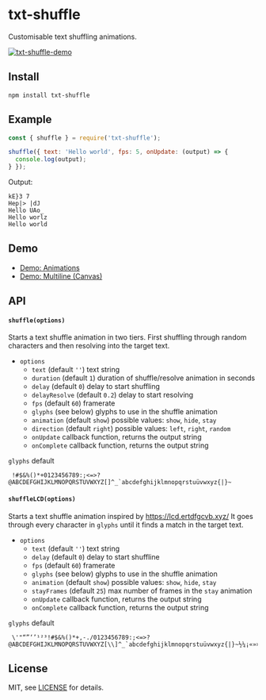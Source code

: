 txt-shuffle
===========

Customisable text shuffling animations.

[![txt-shuffle-demo](https://user-images.githubusercontent.com/880280/229361502-c8c1bf0a-8da8-4d1d-ab3a-b3fde4cacae7.gif)](https://brunoimbrizi.github.io/txt-shuffle/demo/animations)


## Install
```
npm install txt-shuffle
```

## Example
```js
const { shuffle } = require('txt-shuffle');

shuffle({ text: 'Hello world', fps: 5, onUpdate: (output) => {
  console.log(output);
} });
```
Output:

```
kE}3 7
Hep|> |dJ 
Hello UAo_
Hello worlz
Hello world
```

## Demo

- [Demo: Animations](https://brunoimbrizi.github.io/txt-shuffle/demo/animations)
- [Demo: Multiline (Canvas)](https://brunoimbrizi.github.io/txt-shuffle/demo/multiline)

## API

#### `shuffle(options)`
Starts a text shuffle animation in two tiers.
First shuffling through random characters and then resolving into the target text.

- `options`
	- `text` (default `''`) text string
	- `duration` (default `1`) duration of shuffle/resolve animation in seconds
	- `delay` (default `0`) delay to start shuffling
	- `delayResolve` (default `0.2`) delay to start resolving
	- `fps` (default `60`) framerate
	- `glyphs` (see below) glyphs to use in the shuffle animation
	- `animation` (default `show`) possible values: `show`, `hide`, `stay`
	- `direction` (default `right`) possible values: `left`, `right`, `random`
	- `onUpdate` callback function, returns the output string
	- `onComplete` callback function, returns the output string

`glyphs` default 
```
 !#$&%()*+0123456789:;<=>?@ABCDEFGHIJKLMNOPQRSTUVWXYZ[]^_`abcdefghijklmnopqrstuüvwxyz{|}~
```

#### `shuffleLCD(options)`
Starts a text shuffle animation inspired by https://lcd.ertdfgcvb.xyz/
It goes through every character in `glyphs` until it finds a match in the target text.

- `options`
	- `text` (default `''`) text string
	- `delay` (default `0`) delay to start shuffline
	- `fps` (default `60`) framerate
	- `glyphs` (see below) glyphs to use in the shuffle animation
	- `animation` (default `show`) possible values: `show`, `hide`, `stay`
	- `stayFrames` (default `25`) max number of frames in the `stay` animation
	- `onUpdate` callback function, returns the output string
	- `onComplete` callback function, returns the output string

`glyphs` default 
```
 \'"“”‘’¹²³!#$&%()*+,-./0123456789:;<=>?@ABCDEFGHIJKLMNOPQRSTUVWXYZ[\\]^_`abcdefghijklmnopqrstuüvwxyz{|}~½¼¡«»×░▒▓│┤╡╢╖╕╣║╗╝╜╛┐└┴┬├─┼╞╟╚╔╩╦╠═╬╧╨╤╥╙╘╒╓╫╪┘┌
```

## License

MIT, see [LICENSE](LICENSE) for details.

